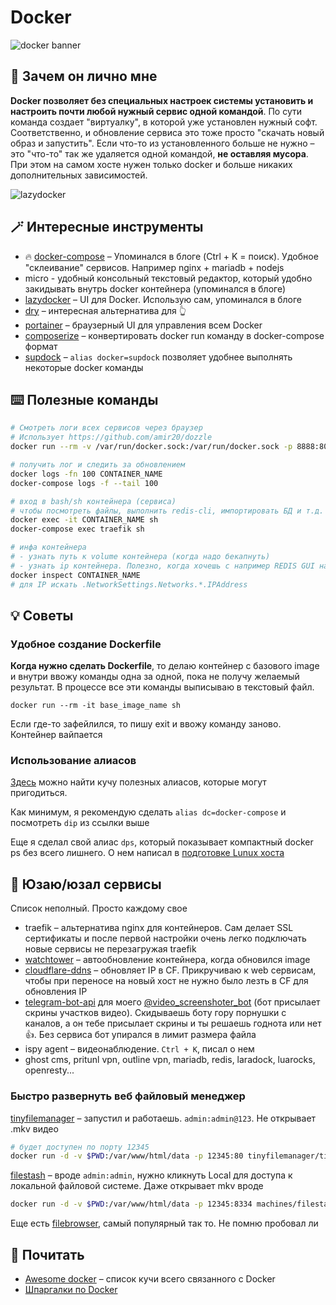 # Docker

![docker banner](https://i.imgur.com/WpRwAhO.png)

## 🤔 Зачем он лично мне

**Docker позволяет без специальных настроек системы установить и настроить почти любой нужный сервис одной командой**. По сути команда создает "виртуалку", в которой уже установлен нужный софт. Соответственно, и обновление сервиса это тоже просто "скачать новый образ и запустить". Если что-то из установленного больше не нужно – это "что-то" так же удаляется одной командой, **не оставляя мусора**. При этом на самом хосте нужен только docker и больше никаких дополнительных зависимостей.

![lazydocker](https://i.imgur.com/AOrJG1P.png)


## 🪄 Интересные инструменты

- 🔥 [docker-compose](https://github.com/docker/compose) – Упоминался в блоге (Ctrl + K = поиск). Удобное "склеивание" сервисов. Например nginx + mariadb + nodejs
- micro - удобный консольный текстовый редактор, который удобно закидывать внутрь docker контейнера (упоминался в блоге)
- [lazydocker](https://github.com/jesseduffield/lazydocker) – UI для Docker. Использую сам, упоминался в блоге
- [dry](https://github.com/moncho/dry) – интересная альтернатива для 👆
- [portainer](https://github.com/portainer/portainer) – браузерный UI для управления всем Docker
- [composerize](https://github.com/magicmark/composerize) – конвертировать docker run команду в docker-compose формат
- [supdock](https://github.com/segersniels/supdock) – `alias docker=supdock` позволяет удобнее выполнять некоторые docker команды

## ⌨️ Полезные команды

```bash
# Смотреть логи всех сервисов через браузер
# Использует https://github.com/amir20/dozzle
docker run --rm -v /var/run/docker.sock:/var/run/docker.sock -p 8888:8080 amir20/dozzle:latest

# получить лог и следить за обновлением
docker logs -fn 100 CONTAINER_NAME
docker-compose logs -f --tail 100

# вход в bash/sh контейнера (сервиса)
# чтобы посмотреть файлы, выполнить redis-cli, импортировать БД и т.д.
docker exec -it CONTAINER_NAME sh
docker-compose exec traefik sh

# инфа контейнера
# - узнать путь к volume контейнера (когда надо бекапнуть)
# - узнать ip контейнера. Полезно, когда хочешь с например REDIS GUI на своем компе подключиться к REDIS в контейнере на сервере (port forwarding)
docker inspect CONTAINER_NAME
# для IP искать .NetworkSettings.Networks.*.IPAddress
```

## 💡 Советы

### Удобное создание Dockerfile

**Когда нужно сделать Dockerfile**, то делаю контейнер с базового image и внутри ввожу команды одна за одной, пока не получу желаемый результат. В процессе все эти команды выписываю в текстовый файл.

`docker run --rm -it base_image_name sh`

Если где-то зафейлился, то пишу exit и ввожу команду заново. Контейнер вайпается

### Использование алиасов

[Здесь](https://gist.github.com/jgrodziski/9ed4a17709baad10dbcd4530b60dfcbb) можно найти кучу полезных алиасов, которые могут пригодиться.

Как минимум, я рекомендую сделать `alias dc=docker-compose` и посмотреть `dip` из ссылки выше

Еще я сделал свой алиас `dps`, который показывает компактный docker ps без всего лишнего. О нем написал в [подготовке Lunux хоста](../linux/prepare.md)

## 🧱 Юзаю/юзал сервисы

Список неполный. Просто каждому свое

- traefik – альтернатива nginx для контейнеров. Сам делает SSL сертификаты и после первой настройки очень легко подключать новые сервисы не перезагружая traefik
- [watchtower](https://github.com/containrrr/watchtower) – автообновление контейнера, когда обновился image
- [cloudflare-ddns](https://hub.docker.com/r/oznu/cloudflare-ddns/) – обновляет IP в CF. Прикручиваю к web сервисам, чтобы при переносе на новый хост не нужно было лезть в CF для обновления IP
- [telegram-bot-api](https://hub.docker.com/r/aiogram/telegram-bot-api) для моего [@video_screenshoter_bot](https://t.me/video_screenshoter_bot) (бот присылает скрины участков видео). Скидываешь боту гору порнушки с каналов, а он тебе присылает скрины и ты решаешь годнота или нет 👍. Без сервиса бот упирался в лимит размера файла
- ispy agent – видеонаблюдение. `Ctrl + K`, писал о нем
- ghost cms, pritunl vpn, outline vpn, mariadb, redis, laradock, luarocks, openresty...

### Быстро развернуть веб файловый менеджер

[tinyfilemanager](https://github.com/prasathmani/tinyfilemanager) – запустил и работаешь. `admin:admin@123`. Не открывает .mkv видео

```bash
# будет доступен по порту 12345
docker run -d -v $PWD:/var/www/html/data -p 12345:80 tinyfilemanager/tinyfilemanager:master
```

[filestash](https://github.com/mickael-kerjean/filestash) – вроде `admin:admin`, нужно кликнуть Local для доступа к локальной файловой системе. Даже открывает mkv вроде

```bash
docker run -d -v $PWD:/var/www/html/data -p 12345:8334 machines/filestash
```

Еще есть [filebrowser](https://github.com/filebrowser/filebrowser), самый популярный так то. Не помню пробовал ли

## 📒 Почитать

- [Awesome docker](https://github.com/veggiemonk/awesome-docker) – список кучи всего связанного с Docker
- [Шпаргалки по Docker](https://github.com/wsargent/docker-cheat-sheet)

